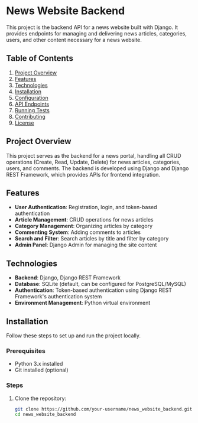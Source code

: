 # News Website Backend

This project is the backend API for a news website built with Django. It provides endpoints for managing and delivering news articles, categories, users, and other content necessary for a news website.

## Table of Contents
1. [Project Overview](#project-overview)
2. [Features](#features)
3. [Technologies](#technologies)
4. [Installation](#installation)
5. [Configuration](#configuration)
6. [API Endpoints](#api-endpoints)
7. [Running Tests](#running-tests)
8. [Contributing](#contributing)
9. [License](#license)

## Project Overview
This project serves as the backend for a news portal, handling all CRUD operations (Create, Read, Update, Delete) for news articles, categories, users, and comments. The backend is developed using Django and Django REST Framework, which provides APIs for frontend integration.

## Features
- **User Authentication**: Registration, login, and token-based authentication
- **Article Management**: CRUD operations for news articles
- **Category Management**: Organizing articles by category
- **Commenting System**: Adding comments to articles
- **Search and Filter**: Search articles by title and filter by category
- **Admin Panel**: Django Admin for managing the site content

## Technologies
- **Backend**: Django, Django REST Framework
- **Database**: SQLite (default, can be configured for PostgreSQL/MySQL)
- **Authentication**: Token-based authentication using Django REST Framework's authentication system
- **Environment Management**: Python virtual environment

## Installation
Follow these steps to set up and run the project locally.

### Prerequisites
- Python 3.x installed
- Git installed (optional)

### Steps
1. Clone the repository:
   ```bash
   git clone https://github.com/your-username/news_website_backend.git
   cd news_website_backend
